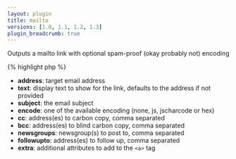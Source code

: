 ```yaml
---
layout: plugin
title: mailto
versions: [1.0, 1.1, 1.2, 1.3]
plugin_breadcrumb: true
---
```


Outputs a mailto link with optional spam-proof (okay probably not) encoding
<div class="code-box">
{% highlight php %}
<?php
mailto(string $address, [ string $text = null, [ string $subject = null, [ string $encode = null, [ string $cc = null, [ string $bcc = null, [ string $newsgroups = null, [ string $followupto = null, [ string $extra = null ]]]]]]]])
{% endhighlight %}
</div>

* **address**: target email address
* **text**: display text to show for the link, defaults to the address if not provided
* **subject**: the email subject
* **encode**: one of the available encoding (none, js, jscharcode or hex)
* **cc**: address(es) to carbon copy, comma separated
* **bcc**: address(es) to blind carbon copy, comma separated
* **newsgroups**: newsgroup(s) to post to, comma separated
* **followupto**: address(es) to follow up, comma separated
* **extra**: additional attributes to add to the `<a>` tag